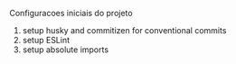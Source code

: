 Configuracoes iniciais do projeto

1. setup husky and commitizen for conventional commits
2. setup ESLint
3. setup absolute imports
